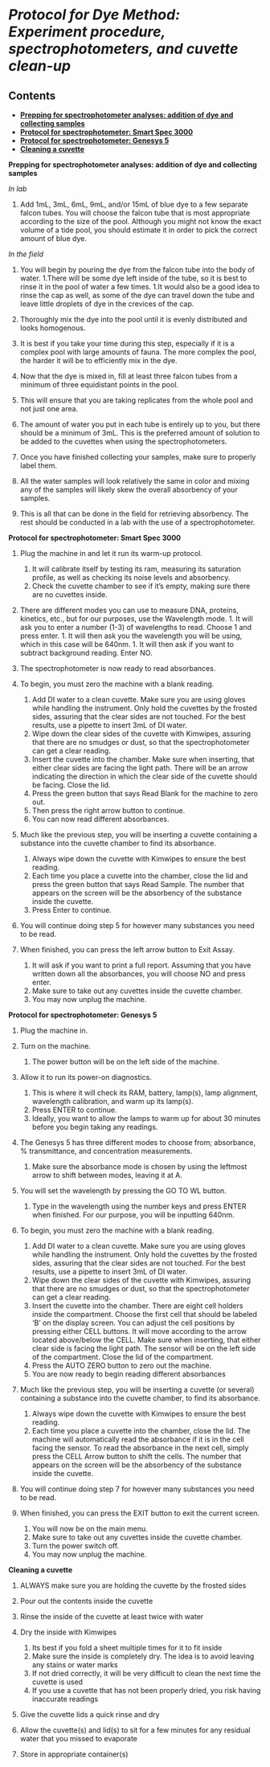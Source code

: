 #  *Protocol for Dye Method: Experiment procedure, spectrophotometers, and cuvette clean-up*

## Contents
+ [**Prepping for spectrophotometer analyses: addition of dye and collecting samples**](#Prepping-for-spectrophotometer-analyses-addition-of-dye-and-collecting-samples)
+  [**Protocol for spectrophotometer: Smart Spec 3000**](#Protocol-for-spectrophotometer-Smart-Spec-3000)
+ [**Protocol for spectrophotometer: Genesys 5**](#Protocol-for-spectrophotometer-Genesys-5)
+ [**Cleaning a cuvette**](#Cleaning-a-cuvette)

<a name="Prepping for spectrophotometer analyses: addition of dye and collecting samples"></a> **Prepping for spectrophotometer analyses: addition of dye and collecting samples**

*In lab*
1.	Add 1mL, 3mL, 6mL, 9mL, and/or 15mL of blue dye to a few separate falcon tubes. You will choose the falcon tube that is most appropriate according to the size of the pool. Although you might not know the exact volume of a tide pool, you should estimate it in order to pick the correct amount of blue dye. 

*In the field* 
1.	You will begin by pouring the dye from the falcon tube into the body of water. 
  1.There will be some dye left inside of the tube, so it is best to rinse it in the pool of water a few times.
  1.It would also be a good idea to rinse the cap as well, as some of the dye can travel down the tube and leave little droplets of dye in the crevices of the cap. 
 
2.	Thoroughly mix the dye into the pool until it is evenly distributed and looks homogenous.
  1.	It is best if you take your time during this step, especially if it is a complex pool with large amounts of fauna. The more complex the pool, the harder it will be to efficiently mix in the dye.
 
3.	Now that the dye is mixed in, fill at least three falcon tubes from a minimum of three equidistant points in the pool.
  1.	This will ensure that you are taking replicates from the whole pool and not just one area. 
  1.	The amount of water you put in each tube is entirely up to you, but there should be a minimum of 3mL. This is the preferred amount of solution to be added to the cuvettes when using the spectrophotometers. 
 
4.	Once you have finished collecting your samples, make sure to properly label them.
  1.	All the water samples will look relatively the same in color and mixing any of the samples will likely skew the overall absorbency of your samples.
 
5.	This is all that can be done in the field for retrieving absorbency. The rest should be conducted in a lab with the use of a spectrophotometer. 


<a name="Protocol for spectrophotometer: Smart Spec 3000"></a> **Protocol for spectrophotometer: Smart Spec 3000**
 
1.	Plug the machine in and let it run its warm-up protocol.
  	1.	It will calibrate itself by testing its ram, measuring its saturation profile, as well as checking its noise levels and absorbency.
  	1.	Check the cuvette chamber to see if it’s empty, making sure there are no cuvettes inside.
  
2.	 There are different modes you can use to measure DNA, proteins, kinetics, etc., but for our purposes, use the Wavelength mode.
  	1.	It will ask you to enter a number (1-3) of wavelengths to read. Choose 1 and press enter. 
  	1.	It will then ask you the wavelength you will be using, which in this case will be 640nm.
 	1.	It will then ask if you want to subtract background reading. Enter NO.
  
3.	The spectrophotometer is now ready to read absorbances.
  
4.	To begin, you must zero the machine with a blank reading.
  	1.	Add DI water to a clean cuvette. Make sure you are using gloves while handling the instrument. Only hold the cuvettes by the frosted sides, assuring that the clear sides are not touched. For the best results, use a pipette to insert 3mL of DI water.
  	1.  Wipe down the clear sides of the cuvette with Kimwipes, assuring that there are no smudges or dust, so that the spectrophotometer can get a clear reading.
  	1.	Insert the cuvette into the chamber. Make sure when inserting, that either clear sides are facing the light path. There will be an arrow indicating the direction in which the clear side of the cuvette should be facing. Close the lid.
  	1.	Press the green button that says Read Blank for the machine to zero out. 
 	1.	Then press the right arrow button to continue.
  	1.	You can now read different absorbances.
  
5.	Much like the previous step, you will be inserting a cuvette containing a substance into the cuvette chamber to find its absorbance. 
  	1.	Always wipe down the cuvette with Kimwipes to ensure the best reading.
  	1.	Each time you place a cuvette into the chamber, close the lid and press the green button that says Read Sample.	The number that appears on the screen will be the absorbency of the substance inside the cuvette.
  	1.	Press Enter to continue.
  
6.	You will continue doing step 5 for however many substances you need to be read. 
  
7.	When finished, you can press the left arrow button to Exit Assay.
  	1.	It will ask if you want to print a full report. Assuming that you have written down all the absorbances, you will choose NO and press enter.
  	1.	Make sure to take out any cuvettes inside the cuvette chamber.
  	1.	You may now unplug the machine.

<a name="Protocol for spectrophotometer: Genesys 5"></a> **Protocol for spectrophotometer: Genesys 5**
  
1.	Plug the machine in.

2.	Turn on the machine.
  	1.	The power button will be on the left side of the machine.

3.	Allow it to run its power-on diagnostics.
  	1.	This is where it will check its RAM, battery, lamp(s), lamp alignment, wavelength calibration, and warm up its lamp(s).
  	1.	Press ENTER to continue.
  	1.	Ideally, you want to allow the lamps to warm up for about 30 minutes before you begin taking any readings.
  
4.	The Genesys 5 has three different modes to choose from; absorbance, % transmittance, and concentration measurements.
  	1.	Make sure the absorbance mode is chosen by using the leftmost arrow to shift between modes, leaving it at A.
  
5.	You will set the wavelength by pressing the GO TO WL button.
  	1.	Type in the wavelength using the number keys and press ENTER when finished. For our purpose, you will be inputting 640nm.
6.	To begin, you must zero the machine with a blank reading.
  	1.	Add DI water to a clean cuvette. Make sure you are using gloves while handling the instrument. Only hold the cuvettes by the frosted sides, assuring that the clear sides are not touched. For the best results, use a pipette to insert 3mL of DI water.
 	 1.	Wipe down the clear sides of the cuvette with Kimwipes, assuring that there are no smudges or dust, so that the spectrophotometer can get a clear reading.
  	1.	Insert the cuvette into the chamber. There are eight cell holders inside the compartment. Choose the first cell that should be labeled ‘B’ on the display screen. You can adjust the cell positions by pressing either CELL buttons. It will move according to the arrow located above/below the CELL. Make sure when inserting, that either clear side is facing the light path. The sensor will be on the left side of the compartment. Close the lid of the compartment.
 	1.	Press the AUTO ZERO button to zero out the machine.
  	1.	You are now ready to begin reading different absorbances

7.	Much like the previous step, you will be inserting a cuvette (or several) containing a substance into the cuvette chamber, to find its absorbance. 
  	1.	Always wipe down the cuvette with Kimwipes to ensure the best reading.
  	1.	Each time you place a cuvette into the chamber, close the lid. The machine will automatically read the absorbance if it is in the cell facing the sensor. To read the absorbance in the next cell, simply press the CELL Arrow button to shift the cells. The number that appears on the screen will be the absorbency of the substance inside the cuvette.
 
8.	You will continue doing step 7 for however many substances you need to be read. 

9.	When finished, you can press the EXIT button to exit the current screen.
  	1.	You will now be on the main menu.
  	1.	Make sure to take out any cuvettes inside the cuvette chamber.
  	1.	Turn the power switch off.
  	1.	You may now unplug the machine.


<a name="Cleaning a cuvette"></a> **Cleaning a cuvette**

1.	ALWAYS make sure you are holding the cuvette by the frosted sides

2.	Pour out the contents inside the cuvette

3.	Rinse the inside of the cuvette at least twice with water

4.	Dry the inside with Kimwipes
 	1.	Its best if you fold a sheet multiple times for it to fit inside
 	1.	Make sure the inside is completely dry. The idea is to avoid leaving any stains or water marks
  	1.	If not dried correctly, it will be very difficult to clean the next time the cuvette is used
  	1.	If you use a cuvette that has not been properly dried, you risk having inaccurate readings

5.	Give the cuvette lids a quick rinse and dry

6.	Allow the cuvette(s) and lid(s) to sit for a few minutes for any residual water that you missed to evaporate

7.	Store in appropriate container(s)
